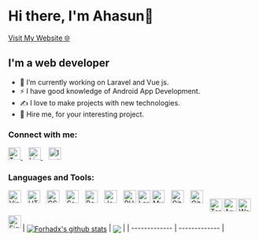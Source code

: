 # Hi there, I'm Ahasun👋 
<p align="left"><a href="http://ahasun180.000webhostapp.com/">Visit My Website 🌐</a></P>

<h2> I'm a <b>web developer</b></h2>

- 🔭 I’m currently working on Laravel and Vue js.
- ⚡ I have good knowledge of Android App Development.
- ✍️ I love to make projects with new technologies.
- 💼 Hire me, for your interesting project.

### Connect with me:

<a href="https://twitter.com/md_ahasun">
  <img src="https://user-images.githubusercontent.com/33959275/167504467-17a690b6-5d1b-4be4-81c7-ba16d78ff83a.svg" alt='Twitter' height='25' >
</a>
&nbsp;&nbsp;
<a href="https://www.linkedin.com/in/ahasu-h/">
  <img src="https://user-images.githubusercontent.com/33959275/167505632-bc612310-8616-463b-b145-ac93b1aec404.svg" alt='Linkedin' height='25' > 
</a>
&nbsp;&nbsp;
<a href="https://www.linkedin.com/in/ahasu-h/">
  <img src="https://user-images.githubusercontent.com/33959275/167505643-087ebf86-bad9-4c11-bf4f-f5c99eadcce2.svg" alt='Instagram' height='25' > 
</a>

### Languages and Tools:

<img align="left" alt="Visual Studio Code" width="26px" src="https://cdn.jsdelivr.net/gh/devicons/devicon/icons/vscode/vscode-original.svg" style="padding-right:10px;" />&nbsp;
<img align="left" alt="HTML5" width="26px" src="https://cdn.jsdelivr.net/gh/devicons/devicon/icons/html5/html5-original.svg" style="padding-right:10px;" />
&nbsp;
<img align="left" alt="CSS3" width="26px" src="https://cdn.jsdelivr.net/gh/devicons/devicon/icons/css3/css3-original.svg" style="padding-right:10px;" />
&nbsp;
<img align="left" alt="Sass" width="26px" src="https://cdn.jsdelivr.net/gh/devicons/devicon/icons/sass/sass-original.svg" style="padding-right:10px;" />
&nbsp;
<img align="left" alt="Boostrap" width="26px" src="https://user-images.githubusercontent.com/33959275/167507534-74490ab9-cdcd-4dcd-8e8e-7872189fab32.svg" style="padding-right:10px;" />
&nbsp;
<img align="left" alt="JavaScript" width="26px" src="https://cdn.jsdelivr.net/gh/devicons/devicon/icons/javascript/javascript-original.svg" style="padding-right:10px;" />
&nbsp;
<img align="left" alt="PHP" width="26px" src="https://user-images.githubusercontent.com/33959275/167510634-31e478b9-4a44-49de-97d1-bb6c2cb78a7d.svg" />
&nbsp;
<img align="left" alt="Laravel" width="26px" src="https://user-images.githubusercontent.com/33959275/167510638-ac78fcde-6310-46de-8683-93862c7c97a5.svg" />
&nbsp;
<img align="left" alt="MySQL" width="26px" src="https://cdn.jsdelivr.net/gh/devicons/devicon/icons/mysql/mysql-original.svg" style="padding-right:10px;" />
&nbsp;
<img align="left" alt="Git" width="26px" src="https://cdn.jsdelivr.net/gh/devicons/devicon/icons/git/git-original.svg" style="padding-right:10px;" />
&nbsp;
<img align="left" alt="GitHub" width="26px" src="https://user-images.githubusercontent.com/33959275/167507979-4df76515-0cb0-43a0-a92a-30882ba06578.svg" style="padding-right:10px;" />
&nbsp;
<img align="left" alt="Terminal" width="26px" src="https://user-images.githubusercontent.com/33959275/167508653-f81a1a58-386c-4c7b-9f91-107cf5f84203.svg" />
&nbsp;
<img align="left" alt="Android" width="26px" src="https://user-images.githubusercontent.com/33959275/167510949-3473e72e-8086-4ee8-b617-0aff43352289.svg" />
&nbsp;
<img align="left" alt="WordPress" width="26px" src="https://user-images.githubusercontent.com/33959275/167510970-90308a57-155e-47e2-9a8d-5c8b8dc53be4.svg" />
&nbsp;
<img align="left" alt="Figma" width="26px" src="https://user-images.githubusercontent.com/33959275/167510965-55b9b940-4fc5-4c7f-b113-503725562cbe.svg" />
</br>
</br>
| <a href="https://github.com/Ahasun-h/github-readme-stats"><img align="center" src="https://github-readme-stats.vercel.app/api?username=Ahasun-h&show_icons=true&include_all_commits=true&theme=dark&hide_border=true&text_color=2a5fc1&title_color=2a5fc1&icon_color=2a5fc1" alt="Forhadx's github stats" /></a> | <a href="https://github.com/Ahasun-h/github-readme-stats"><img align="center" src="https://github-readme-stats.vercel.app/api/top-langs/?username=Ahasun-h&layout=compact&theme=dark&hide_border=true&title_color=2a5fc1" /></a> |
| ------------- | ------------- |

